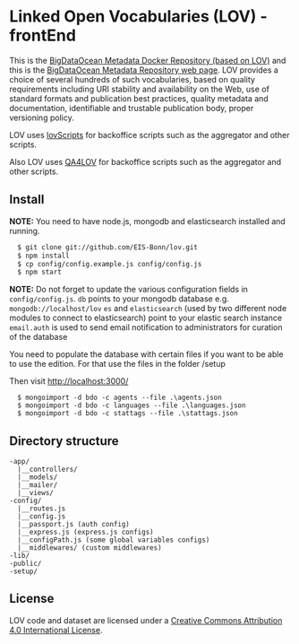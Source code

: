 # Linked Open Vocabularies (LOV) - frontEnd

This is the [BigDataOcean Metadata Docker Repository (based on LOV)](https://github.com/EIS-Bonn/BigDataOcean-LOV) and this is the [BigDataOcean Metadata Repository web page](http://212.101.173.34:3333/dataset/bdo/). LOV provides a choice of several hundreds of such vocabularies, based on quality requirements including URI stability and availability on the Web, use of standard formats and publication best practices, quality metadata and documentation, identifiable and trustable publication body, proper versioning policy.

LOV uses [lovScripts](https://github.com/EIS-Bonn/lovScripts) for backoffice scripts such as the aggregator and other scripts.

Also LOV uses [QA4LOV](https://github.com/EIS-Bonn/QA4LOV) for backoffice scripts such as the aggregator and other scripts.


## Install

**NOTE:** You need to have node.js, mongodb and elasticsearch installed and running.

```sh
  $ git clone git://github.com/EIS-Bonn/lov.git
  $ npm install
  $ cp config/config.example.js config/config.js
  $ npm start
```

**NOTE:** Do not forget to update the various configuration fields in `config/config.js`.
`db` points to your mongodb database e.g. `mongodb://localhost/lov`
`es` and `elasticsearch` (used by two different node modules to connect to elasticsearch) point to your elastic search instance
`email.auth` is used to send email notification to administrators for curation of the database

You need to populate the database with certain files if you want to be able to use the edition.
For that use the files in the folder /setup



Then visit [http://localhost:3000/](http://localhost:3000/)
```
  $ mongoimport -d bdo -c agents --file .\agents.json
  $ mongoimport -d bdo -c languages --file .\languages.json
  $ mongoimport -d bdo -c stattags --file .\stattags.json
```

## Directory structure
```
-app/
  |__controllers/
  |__models/
  |__mailer/
  |__views/
-config/
  |__routes.js
  |__config.js
  |__passport.js (auth config)
  |__express.js (express.js configs)
  |__configPath.js (some global variables configs)
  |__middlewares/ (custom middlewares)
-lib/
-public/
-setup/
```

## License
 LOV code and dataset are licensed under a [Creative Commons Attribution 4.0 International License]( https://creativecommons.org/licenses/by/4.0/).
